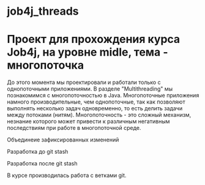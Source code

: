 # job4j_threads
<h1>Проект для прохождения курса Job4j, на уровне midle, тема - многопоточка</h1>
<p>До этого момента мы проектировали и работали только с однопоточными приложениями. В разделе "Multithreading" мы познакомимся с многопоточностью в Java. Многопоточные приложения намного производительные, чем однопоточные, так как позволяют выполнять несколько задач одновременно, то есть делить задачи между потоками (нитям). Многопоточность - это сложный механизм, незнание которого может привести к различным негативным последствиям при работе в многопоточной среде. </p>
<p>Объединеие зафиксированных изменений</p>
<p>Разработка до git stash</p>
<p>Разработка после git stash</p>
<p>В курсе производилась работа с ветками git.</p>